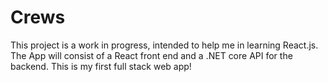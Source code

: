 # Crews
This project is a work in progress, intended to help me in learning React.js. The App will consist of a React front end and a .NET core API for the backend. This is my first full stack web app!
